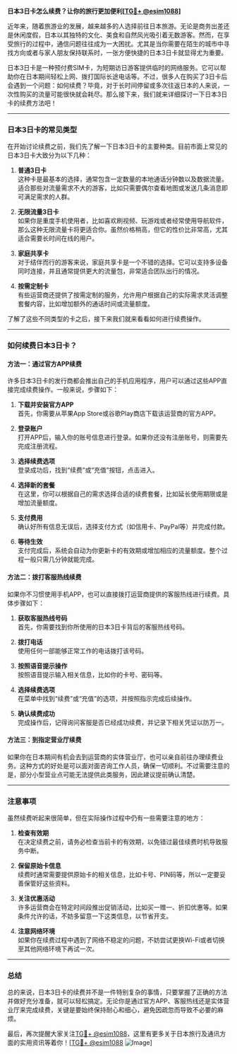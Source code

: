 **日本3日卡怎么续费？让你的旅行更加便利[[TG💪+ @esim1088](https://t.me/s/esim1088)]**

近年来，随着旅游业的发展，越来越多的人选择前往日本旅游。无论是商务出差还是休闲度假，日本以其独特的文化、美食和自然风光吸引着无数游客。然而，在享受旅行的过程中，通信问题往往成为一大困扰。尤其是当你需要在陌生的城市中寻找方向或者与家人朋友保持联系时，一张方便快捷的日本3日卡就显得尤为重要。

日本3日卡是一种预付费SIM卡，为短期访日游客提供临时的网络服务。它可以帮助你在日本期间轻松上网、拨打国际长途电话等。不过，很多人在购买了3日卡后会遇到一个问题：如何续费？毕竟，对于长时间停留或多次往返日本的人来说，一次性购买的流量可能很快就会耗尽。那么接下来，我们就来详细探讨一下日本3日卡的续费方法吧！

---

### 日本3日卡的常见类型

在开始讨论续费之前，我们先了解一下日本3日卡的主要种类。目前市面上常见的日本3日卡大致分为以下几种：

1. **普通3日卡**  
   这种卡是最基本的选择，通常包含一定数量的本地通话分钟数以及数据流量。适合那些对流量需求不大的游客，比如只需要偶尔查看地图或发送几条消息即可满足需求的人群。

2. **无限流量3日卡**  
   如果你是重度手机使用者，比如喜欢刷视频、玩游戏或者经常使用导航软件，那么这种无限流量卡将更适合你。虽然价格稍高，但它的性价比非常高，尤其适合需要长时间在线的用户。

3. **家庭共享卡**  
   对于结伴而行的游客来说，家庭共享卡是一个不错的选择。它可以支持多设备同时连接，并且通常提供更大的流量包，非常适合团队出行的情况。

4. **按需定制卡**  
   有些运营商还提供了按需定制的服务，允许用户根据自己的实际需求灵活调整套餐内容，比如增加额外的通话时间或流量额度。

了解了这些不同类型的卡之后，接下来我们就来看看如何进行续费操作。

---

### 如何续费日本3日卡？

#### 方法一：通过官方APP续费
许多日本3日卡的发行商都会推出自己的手机应用程序，用户可以通过这些APP直接完成续费操作。一般来说，步骤如下：

1. **下载并安装官方APP**  
   首先，你需要从苹果App Store或谷歌Play商店下载该运营商的官方APP。

2. **登录账户**  
   打开APP后，输入你的账号信息进行登录。如果你还没有注册账号，则需要先完成注册流程。

3. **选择续费选项**  
   登录成功后，找到“续费”或“充值”按钮，点击进入。

4. **选择新的套餐**  
   在这里，你可以根据自己的需求选择合适的续费套餐，比如延长使用期限或是增加流量额度。

5. **支付费用**  
   确认好所有信息无误后，选择支付方式（如信用卡、PayPal等）并完成付款。

6. **等待生效**  
   支付完成后，系统会自动为你更新卡的有效期或增加相应的流量额度。整个过程一般只需几分钟就能完成。

#### 方法二：拨打客服热线续费
如果你不习惯使用手机APP，也可以直接拨打运营商提供的客服热线进行续费。具体步骤如下：

1. **获取客服热线号码**  
   首先，你需要找到你所使用的日本3日卡背后的客服热线号码。

2. **拨打电话**  
   使用任何一部能够正常工作的电话拨打该号码。

3. **按照语音提示操作**  
   按照语音提示输入相关信息，比如你的卡号、密码等。

4. **选择续费选项**  
   在菜单中找到“续费”或“充值”的选项，并按照指示完成后续操作。

5. **确认续费成功**  
   完成操作后，记得询问客服是否已经成功续费，并记录下相关凭证以防万一。

#### 方法三：到指定营业厅续费
如果你在日本期间有机会去到运营商的实体营业厅，也可以亲自前往办理续费业务。这种方式的好处是可以面对面咨询工作人员，确保一切顺利。不过需要注意的是，部分小型营业点可能无法提供此类服务，因此建议提前确认清楚。

---

### 注意事项

虽然续费听起来很简单，但在实际操作过程中仍有一些需要注意的地方：

1. **检查有效期**  
   在决定续费之前，请务必检查当前卡的有效期，以免错过最佳续费时机导致服务中断。

2. **保留原始卡信息**  
   续费时通常需要提供原始卡的相关信息，比如卡号、PIN码等，所以一定要妥善保管好这些资料。

3. **关注优惠活动**  
   许多运营商会在特定时间段推出促销活动，比如买一赠一、折扣优惠等。如果条件允许的话，不妨多留意一下这类信息，以节省开支。

4. **注意网络环境**  
   如果你在续费过程中遇到了网络不稳定的问题，不妨尝试更换Wi-Fi或者切换至其他网络环境下再试一次。

---

### 总结

总的来说，日本3日卡的续费并不是一件特别复杂的事情，只要掌握了正确的方法并做好充分准备，就可以轻松搞定。无论你是通过官方APP、客服热线还是实体营业厅来完成续费，关键是要始终保持耐心和细心，避免因疏忽而导致不必要的麻烦。

最后，再次提醒大家关注[TG💪+ @esim1088](https://t.me/s/esim1088)，这里有更多关于日本旅行及通讯方面的实用资讯等着你！[[TG💪+ @esim1088](https://t.me/s/esim1088) ![Image](https://i.postimg.cc/4NQfJmqS/Snipaste-2025-05-13-00-14-12.png)]